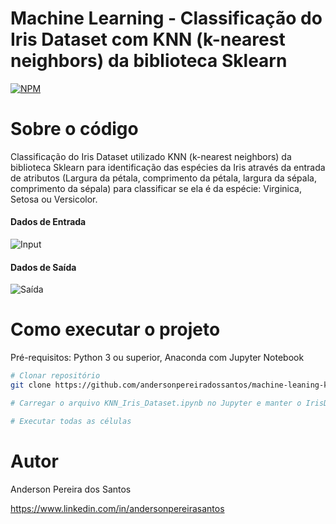 # Machine Learning - Classificação do Iris Dataset com KNN (k-nearest neighbors) da biblioteca Sklearn

[![NPM](https://img.shields.io/npm/l/react)](https://github.com/andersonpereiradossantos/laravel-migration-seed-estados-cidade-brasil/blob/main/LICENSE) 

# Sobre o código

 Classificação do Iris Dataset utilizado KNN (k-nearest neighbors) da biblioteca Sklearn para identificação das espécies da Iris através da entrada de atributos (Largura da pétala, comprimento da pétala,  largura da sépala, comprimento da sépala) para classificar se ela é da espécie: Virginica, Setosa ou Versicolor.

#### Dados de Entrada

![Input](https://kedro.readthedocs.io/en/stable/_images/iris_measurements.png)

#### Dados de Saída

![Saída](https://miro.medium.com/max/700/1*uo6VfVH87jRjMZWVdwq3Vw.png)





# Como executar o projeto

Pré-requisitos: Python 3 ou superior, Anaconda com Jupyter Notebook

```bash
# Clonar repositório
git clone https://github.com/andersonpereiradossantos/machine-leaning-knn_Iris_dataset.git

# Carregar o arquivo KNN_Iris_Dataset.ipynb no Jupyter e manter o IrisDataset.xls na mesma localização do notebook.

# Executar todas as células
```



# Autor

Anderson Pereira dos Santos

https://www.linkedin.com/in/andersonpereirasantos
